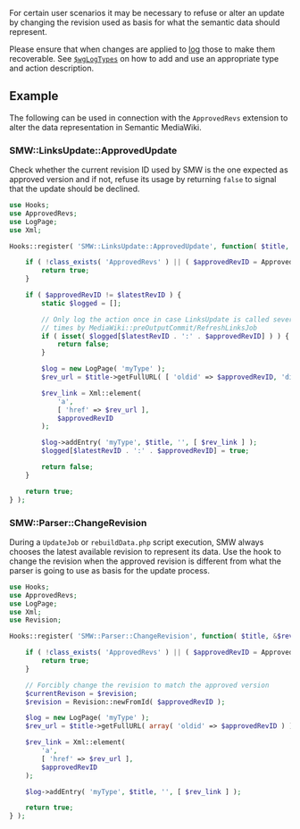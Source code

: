
For certain user scenarios it may be necessary to refuse or alter an update by changing the revision used as basis for what the semantic data should represent.

Please ensure that when changes are applied to [log][log] those to make them recoverable. See [`$wgLogTypes`][wgLogTypes] on how to add and use an appropriate type and action description.

## Example

The following can be used in connection with the `ApprovedRevs` extension to alter the data representation in Semantic MediaWiki.

### SMW::LinksUpdate::ApprovedUpdate

Check whether the current revision ID used by SMW is the one expected as approved version and if not, refuse its usage by returning `false` to signal that the update should be declined.

```php
use Hooks;
use ApprovedRevs;
use LogPage;
use Xml;

Hooks::register( 'SMW::LinksUpdate::ApprovedUpdate', function( $title, $latestRevID ) {

	if ( !class_exists( 'ApprovedRevs' ) || ( $approvedRevID = ApprovedRevs::getApprovedRevID( $title ) ) === null ) {
		return true;
	}

	if ( $approvedRevID != $latestRevID ) {
		static $logged = [];

		// Only log the action once in case LinksUpdate is called several
		// times by MediaWiki::preOutputCommit/RefreshLinksJob
		if ( isset( $logged[$latestRevID . ':' . $approvedRevID] ) ) {
			return false;
		}

		$log = new LogPage( 'myType' );
		$rev_url = $title->getFullURL( [ 'oldid' => $approvedRevID, 'diff' => $latestRevID ] );

		$rev_link = Xml::element(
			'a',
			[ 'href' => $rev_url ],
			$approvedRevID
		);

		$log->addEntry( 'myType', $title, '', [ $rev_link ] );
		$logged[$latestRevID . ':' . $approvedRevID] = true;

		return false;
	}

	return true;
} );
```

### SMW::Parser::ChangeRevision

During a `UpdateJob` or `rebuildData.php` script execution, SMW always chooses the latest available revision to represent its data.  Use the hook to change the revision when the approved revision is different from what the parser is going to use as basis for the update process.

```php
use Hooks;
use ApprovedRevs;
use LogPage;
use Xml;
use Revision;

Hooks::register( 'SMW::Parser::ChangeRevision', function( $title, &$revision ) {

	if ( !class_exists( 'ApprovedRevs' ) || ( $approvedRevID = ApprovedRevs::getApprovedRevID( $title ) ) === null ) {
		return true;
	}

	// Forcibly change the revision to match the approved version
	$currentRevison = $revision;
	$revision = Revision::newFromId( $approvedRevID );

	$log = new LogPage( 'myType' );
	$rev_url = $title->getFullURL( array( 'oldid' => $approvedRevID ) );

	$rev_link = Xml::element(
		'a',
		[ 'href' => $rev_url ],
		$approvedRevID
	);

	$log->addEntry( 'myType', $title, '', [ $rev_link ] );

	return true;
} );
```

[log]: https://www.mediawiki.org/wiki/Manual:Logging_to_Special:Log
[wgLogTypes]: https://www.mediawiki.org/wiki/Manual:$wgLogTypes
